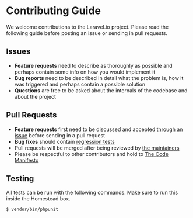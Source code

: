 # Contributing Guide

We welcome contributions to the Laravel.io project. Please read the following guide before posting an issue or sending in pull requests.

## Issues

- **Feature requests** need to describe as thoroughly as possible and perhaps contain some info on how you would implement it
- **Bug reports** need to be described in detail what the problem is, how it was triggered and perhaps contain a possible solution
- **Questions** are free to be asked about the internals of the codebase and about the project

## Pull Requests

- **Feature requests** first need to be discussed and accepted [through an issue](https://github.com/laravelio/paste.laravel.io/issues/new) before sending in a pull request
- **Bug fixes** should contain [regression tests](https://laracasts.com/lessons/regression-testing)
- Pull requests will be merged after being reviewed by [the maintainers](readme.md#maintainers)
- Please be respectful to other contributors and hold to [The Code Manifesto](http://codemanifesto.com/)

## Testing

All tests can be run with the following commands. Make sure to run this inside the Homestead box.

    $ vendor/bin/phpunit
